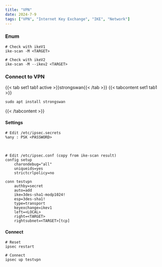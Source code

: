 ```yaml
---
title: "VPN"
date: 2024-7-9
tags: ["VPN", "Internet Key Exchange", "IKE", "Network"]
---
```


### Enum

```console
# Check with ikeV1
ike-scan -M <TARGET>
```

```console
# Check with ikeV2
ike-scan -M --ikev2 <TARGET>
```

### Connect to VPN

{{< tab set1 tab1 active >}}strongswan{{< /tab >}}
{{< tabcontent set1 tab1 >}}

```console
sudo apt install strongswan
```

{{< /tabcontent >}}

#### Settings

```console
# Edit /etc/ipsec.secrets
%any : PSK <PASSWORD>
```

<br>

```console
# Edit /etc/ipsec.conf (copy from ike-scan result)
config setup
    charondebug="all"
    uniqueids=yes
    strictcrlpolicy=no

conn testvpn
    authby=secret
    auto=add
    ike=3des-sha1-modp1024!
    esp=3des-sha1!
    type=transport
    keyexchange=ikev1
    left=<LOCAL>
    right=<TARGET>
    rightsubnet=<TARGET>[tcp]
```

#### Connect

```console
# Reset
ipsec restart
```

```console
# Connect
ipsec up testvpn
```
